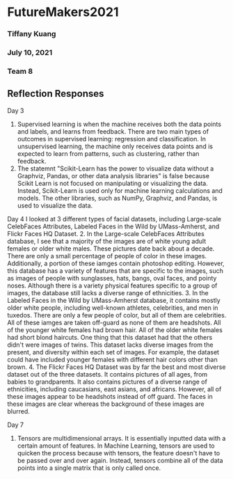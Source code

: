 # FutureMakers2021

### Tiffany Kuang
### July 10, 2021
### Team 8

## Reflection Responses

Day 3
1. Supervised learning is when the machine receives both the data points and labels, and learns from feedback. There are two main types of outcomes in supervised learning: regression and classification. In unsupervised learning, the machine only receives data points and is expected to learn from patterns, such as clustering, rather than feedback.
2. The statemnt "Scikit-Learn has the power to visualize data without a Graphviz, Pandas, or other data analysis libraries" is false because Scikit Learn is not focused on manipulating or visualizing the data. Instead, Scikit-Learn is used only for machine learning calculations and models. The other libraries, such as NumPy, Graphviz, and Pandas, is used to visualize the data.

Day 4
I looked at 3 different types of facial datasets, including Large-scale CelebFaces Attributes, Labeled Faces in the Wild by UMass-Amherst, and Flickr Faces HQ Dataset. 
2. In the Large-scale CelebFaces Attributes database, I see that a majority of the images are of white young adult females or older white males. These pictures date back about a decade. There are only a small percentage of people of color in these images. Additionally, a portion of these iamges contain photoshop editing. However, this database has a variety of features that are specific to the images, such as images of people with sunglasses, hats, bangs, oval faces, and pointy noses. Although there is a variety physical features specific to a group of images, the database still lacks a diverse range of ethnicities. 
3. In the Labeled Faces in the Wild by UMass-Amherst database, it contains mostly older white people, including well-known athletes, celebrities, and men in tuxedos. There are only a few people of color, but all of them are celebrities. All of these iamges are taken off-guard as none of them are headshots. All of the younger white females had brown hair. All of the older white females had short blond haircuts. One thing that this dataset had that the others didn't were images of twins. This dataset lacks diverse images from the present, and diversity within each set of images. For example, the dataset could have included younger females with different hair colors other than brown. 
4. The Flickr Faces HQ Dataset was by far the best and most diverse dataset out of the three datasets. It contains pictures of all ages, from babies to grandparents. It also contains pictures of a diverse range of ethnicities, including caucasians, east asians, and africans. However, all of these images appear to be headshots instead of off guard. The faces in these images are clear whereas the background of these images are blurred. 
  

Day 7
1. Tensors are multidimensional arrays. It is essentially inputted data with a certain amount of features. In Machine Learning, tensors are used to quicken the process because with tensors, the feature doesn't have to be passed over and over again. Instead, tensors combine all of the data points into a single matrix that is only called once.
